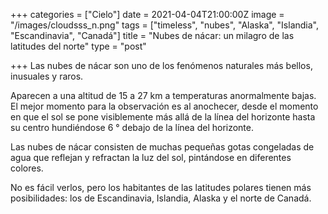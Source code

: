 +++
categories = ["Cielo"]
date = 2021-04-04T21:00:00Z
image = "/images/cloudsss_n.png"
tags = ["timeless", "nubes", "Alaska", "Islandia", "Escandinavia", "Canadá"]
title = "Nubes de nácar: un milagro de las latitudes del norte"
type = "post"

+++
Las nubes de nácar son uno de los fenómenos naturales más bellos, inusuales y raros.  
  
Aparecen a una altitud de 15 a 27 km a temperaturas anormalmente bajas. El mejor momento para la observación es al anochecer, desde el momento en que el sol se pone visiblemente más allá de la línea del horizonte hasta su centro hundiéndose 6 ° debajo de la línea del horizonte.  
  
Las nubes de nácar consisten de muchas pequeñas gotas congeladas de agua que reflejan y refractan la luz del sol, pintándose en diferentes colores.  
  
No es fácil verlos, pero los habitantes de las latitudes polares tienen más posibilidades: los de Escandinavia, Islandia, Alaska y el norte de Canadá.